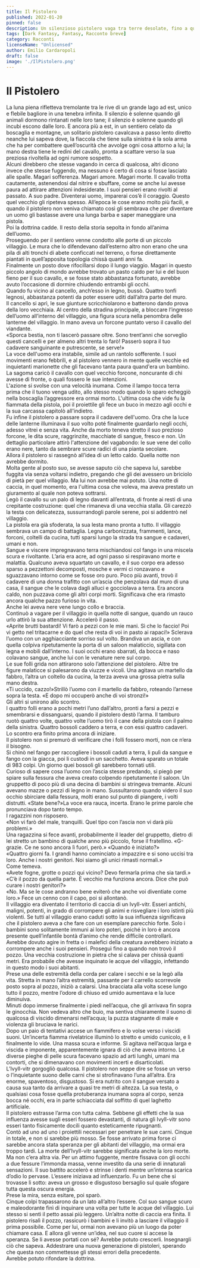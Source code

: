 ```yaml
---
title: Il Pistolero
published: 2022-01-20
pinned: false
description: Un silenzioso pistolero vaga tra terre desolate, fino a quando, una notte, non si imbatte in un villaggio sperduto tra i boschi...
tags: [Dark Fantasy, Fantasy, Racconto breve]
category: Racconti
licenseName: "Unlicensed"
author: Emilio Cardaropoli
draft: false
image: './IlPistolero.png'
---
```


# Il Pistolero

La luna piena rifletteva tremolante tra le rive di un grande lago ad est, unico e flebile bagliore in una tenebra infinita. Il silenzio è solenne quando gli animali dormono rintanati nelle loro tane; il silenzio è solenne quando gli incubi escono dalle loro. E ancora più a est, in un sentiero celato da boscaglia e montagne, un solitario pistolero cavalcava a passo lento diretto neanche lui sapeva dove, la fiaccola che tiene sulla sinistra è la sola arma che ha per combattere quell’oscurità che avvolge ogni cosa attorno a lui; la mano destra tiene le redini del cavallo, pronta a scattare verso la sua preziosa rivoltella ad ogni rumore sospetto. </br>
Alcuni direbbero che stesse vagando in cerca di qualcosa, altri dicono invece che stesse fuggendo, ma nessuno è certo di cosa si fosse lasciato alle spalle. Magari sofferenza. Magari amore. Magari morte. 
Il cavallo trotta cautamente, astenendosi dal nitrire e sbuffare, come se anche lui avesse paura ad attirare attenzioni indesiderate. I suoi pensieri erano rivolti al passato. A suo padre. Diventerai uomo, imparerai cos’è il coraggio. Questo quel vecchio gli ripeteva spesso. All’epoca le cose erano molto più facili, e quando il pistolero non veniva chiamato così gli sembrava che per diventare un uomo gli bastasse avere una lunga barba e saper maneggiare una pistola. </br>
Poi la dottrina cadde. Il resto della storia sepolta in fondo all’anima dell’uomo. </br>
Proseguendo per il sentiero venne condotto alle porte di un piccolo villaggio. Le mura che lo difendevano dall’esterno altro non erano che una pila di alti tronchi di abete conficcati nel terreno, o forse direttamente piantati in quell’apposita topologia chissà quanti anni fa. </br>
Finalmente un posto dove rifocillarsi dopo il lungo viaggio. Magari in questo piccolo angolo di mondo avrebbe trovato un pasto caldo per lui e del buon fieno per il suo cavallo, e se fosse stato abbastanza fortunato, avrebbe avuto l’occasione di dormire chiudendo entrambi gli occhi. </br>
Quando fu vicino al cancello, anch’esso in legno, bussò. Quattro tonfi legnosi, abbastanza potenti da poter essere uditi dall’altra parte del muro. </br>
Il cancello si aprì, le sue giunture scricchiolarono e batterono dando prova della loro vecchiaia. Al centro della stradina principale, a bloccare l’ingresso dell’uomo all’interno del villaggio, una figura scura nella penombra delle lanterne del villaggio. In mano aveva un forcone puntato verso il cavallo del viandante. </br>
«Sporca bestia, non ti lascerò passare oltre. Sono trent’anni che sorveglio questi cancelli e per almeno altri trenta lo farò! Passerò sopra il tuo cadavere sanguinante e putrescente, se serve!» </br>
La voce dell'uomo era instabile, simile ad un rantolo sofferente. I suoi movimenti erano febbrili, e al pistolero vennero in mente quelle vecchie ed inquietanti marionette che gli facevano tanta paura quand'era un bambino. </br>
La sagoma caricò il cavallo con quel vecchio forcone, noncurante di chi avesse di fronte, o quali fossero le sue intenzioni. </br>
L'azione si svolse con una velocità inumana. Come il lampo tocca terra prima che il tuono venga udito, allo stesso modo quando lo sparo echeggiò nella boscaglia l’aggressore era ormai morto.
L'ultima cosa che vide fu la fiammata della pistola, poi il proiettile gli fece un buco in mezzo agli occhi e la sua carcassa capitolò all'indietro. </br>
Fu infine il pistolero a passare sopra il cadavere dell'uomo. Ora che la luce delle lanterne illuminava il suo volto poté finalmente guardarlo negli occhi, adesso vitrei e senza vita. Anche da morto teneva stretto il suo prezioso forcone, le dita scure, raggrinzite, macchiate di sangue, fresco e non. Un dettaglio particolare attirò l'attenzione del vagabondo: le sue vene del collo erano nere, tanto da sembrare scure radici di una pianta secolare. </br>
Allora il pistolero si rassegnò all’idea di un letto caldo. Quella notte non avrebbe dormito. </br>
Molta gente al posto suo, se avesse saputo ciò che sapeva lui, sarebbe fuggita via senza voltarsi indietro, pregando che gli dei avessero un briciolo di pietà per quel villaggio. Ma lui non avrebbe mai potuto. Una notte di caccia, in quel momento, era l'ultima cosa che voleva, ma aveva prestato un giuramento al quale non poteva sottrarsi. </br>
Legò il cavallo su un palo di legno davanti all’entrata, di fronte ai resti di una crepitante costruzione: quel che rimaneva di una vecchia stalla. Gli carezzò la testa con delicatezza, sussurrandogli parole serene, poi si addentrò nel villaggio. </br>
La pistola era già sfoderata, la sua lesta mano pronta a tutto. Il villaggio sembrava un campo di battaglia. Legna carbonizzata, frammenti, lance, forconi, coltelli da cucina, tutti sparsi lungo la strada tra sangue e cadaveri, umani e non. </br> 
Sangue e viscere impregnavano terra mischiandosi col fango in una miscela scura e rivoltante. L’aria era acre, ad ogni passo si respiravano morte e malattia. Qualcuno aveva squartato un cavallo, e il suo corpo era adesso sparso a pezzettoni decomposti, mosche e vermi ci ronzavano e sguazzavano intorno come se fosse oro puro. Poco più avanti, trovò il cadavere di una donna trafitto con un’ascia che penzolava dal muro di una casa, il sangue che le colava dagli alluci e gocciolava a terra. Era ancora caldo, non puzzava come gli altri corpi morti. Significava che era rimasto ancora qualche pazzo furioso in vita. </br>
Anche lei aveva nere vene lungo collo e braccia.  </br>
Continuò a vagare per il villaggio in quella notte di sangue, quando un rauco urlo attirò la sua attenzione. Accelerò il passo. </br>
«Aprite brutti bastardi! Vi farò a pezzi con le mie mani. Sì che lo faccio! Poi vi getto nel tritacarne e do quel che resta di voi in pasto ai rapaci!» Sclerava l’uomo con un agghiacciante sorriso sul volto. Brandiva un ascia, e con quella colpiva ripetutamente la porta di un saloon malaticcio, sigillata con legna e mobili dall’interno. I suoi occhi erano sbarrati, da bocca e naso colavano sangue, anche lui con le venature nere sul corpo. </br>
Le sue folli grida non attirarono solo l’attenzione del pistolero. Altre tre figure malaticce si palesarono da viuzze e vicoli. Una agitava un martello da fabbro, l’altra un coltello da cucina, la terza aveva una grossa pietra sulla mano destra. </br>
«Ti uccido, cazzo!»Strillò l’uomo con il martello da fabbro, roteando l’arnese sopra la testa. «E dopo mi occuperò anche di voi stronzi!» </br>
Gli altri si unirono allo scontro. </br>
I quattro folli erano a pochi metri l’uno dall’altro, pronti a farsi a pezzi e smembrarsi e dissanguarsi, quando il pistolero destò l’arma. Il tamburo ruotò quattro volte, quattro volte l’uomo tirò il cane della pistola con il palmo della sinistra. Quattro bossoli caddero a terra, e con essi quattro cadaveri. Lo scontro era finito prima ancora di iniziare. </br>
Il pistolero non si premurò di verificare che i folli fossero morti, non ce n’era il bisogno. </br>
Si chinò nel fango per raccogliere i bossoli caduti a terra, li pulì da sangue e fango con la giacca, poi li custodì in un sacchetto. Aveva sparato un totale di 983 colpi. Un giorno quei bossoli gli sarebbero tornati utili. </br>
Curioso di sapere cosa l’uomo con l’ascia stesse predando, si piegò per spiare sulla fessura che aveva creato colpendo ripetutamente il saloon. Un gruppetto di poco più di una decina di bambini si stringeva tremante. Alcuni avevano mazze o pezzi di legno in mano. Sussultarono quando videro il suo occhio sbirciare dalla fessura, molti erano sul punto di piangere, i volti distrutti.
«State bene?»La voce era rauca, incerta. Erano le prime parole che pronunciava dopo tanto tempo. </br>
I ragazzini non risposero. </br>
«Non vi farò del male, tranquilli. Quel tipo con l’ascia non vi darà più problemi.» </br>
Una ragazzina si fece avanti, probabilmente il leader del gruppetto, dietro di lei stretto un bambino di qualche anno più piccolo, forse il fratellino. «G-grazie. Ce ne sono ancora lì fuori, però.»
«Quando è iniziato?» </br>
«Quattro giorni fa. I grandi hanno cominciato a impazzire e si sono uccisi tra loro. Anche i nostri genitori. Noi siamo gli unici rimasti normali.» </br>
Come temeva. </br>
«Avete fogne, grotte o pozzi qui vicino? Devo fermarla prima che sia tardi.» </br>
«C’è il pozzo da quella parte. È vecchio ma funziona ancora. Dice che può curare i nostri genitori?» </br>
«No. Ma se le cose andranno bene eviterò che anche voi diventiate come loro.» Fece un cenno con il capo, poi si allontanò. </br>
Il villaggio era diventato il territorio di caccia di un Ivyll-vitr. Esseri antichi, maligni, potenti, in grado di corrompere gli  animi e risvegliare i loro istinti più violenti. Se tutti al villaggio erano caduti sotto la sua influenza significava che il pistolero aveva a che fare con un esemplare parecchio forte. Solo i bambini sono solitamente immuni ai loro poteri, poiché in loro è ancora presente quell’infantile bontà d’animo che rende difficile controllarli. </br>
Avrebbe dovuto agire in fretta o i malefici della creatura avrebbero iniziato a corrompere anche i suoi pensieri.
Proseguì fino a quando non trovò il pozzo. Una vecchia costruzione in pietra che si calava per chissà quanti metri. Era probabile che avesse inquinato le acque del villaggio, infettando in questo modo i suoi abitanti. </br>
Prese una delle estremità della corda per calare i secchi e se la legò alla vita. Stretta in mano l’altra estremità, passante per il carrello scorrevole posto sopra al pozzo, iniziò a calarsi. Una bracciata alla volta scese lungo tutto il pozzo, mentre l’odore di chiuso ed umido aumentava e la luce diminuiva. </br>
Minuti dopo immerse finalmente i piedi nell’acqua, che gli arrivava fin sopra le ginocchia. Non vedeva altro che buio, ma sentiva chiaramente il suono di qualcosa di viscido dimenarsi nell’acqua; la puzza stagnante di male e violenza gli bruciava le narici. </br>
Dopo un paio di tentativi accese un fiammifero e lo volse verso i viscidi suoni. Un’incerta fiamma rivelatrice illuminò lo stretto e umido cunicolo, e lì finalmente lo vide.
Una massa scura e informe. Si agitava nell’acqua larga e viscida e imponente, apparentemente ignara di ciò che aveva intorno. Le diverse pieghe di pelle scura facevano spazio ad arti lunghi, umani ma contorti, che si dimenavano con movimenti incerti e disarticolati. </br>
L’Ivyll-vitr gorgogliò qualcosa. Il pistolero non seppe dire se fosse un verso o l’inquietante suono delle carni che si strofinavano l’una all’altra. Era enorme, spaventoso, disgustoso. Si era nutrito con il sangue versato a causa sua tanto da arrivare a quasi tre metri di altezza. La sua testa, o qualsiasi cosa fosse quella protuberanza inumana sopra al corpo, senza bocca né occhi, era in parte schiacciata dal soffitto di quel laghetto artificiale.  </br>
Il pistolero estrasse l’arma con tutta calma. Sebbene gli effetti che la sua influenza avesse sugli esseri fossero devastanti, di natura gli Ivyll-vitr sono esseri tanto fisicamente docili quanto esteticamente ripugnanti.  </br>
Contò ad uno ad uno i proiettili necessari per penetrare le sue carni. Cinque in totale, e non si sarebbe più mosso. Se fosse arrivato prima forse ci sarebbe ancora stata speranza per gli abitanti del villaggio, ma ormai era troppo tardi. La morte dell’Ivyll-vitr sarebbe significata anche la loro morte. Ma non c’era altra via. Per un attimo fuggente, mentre fissava con gli occhi a due fessure l’immonda massa, venne investito da una serie di innaturali sensazioni. Il suo battito accelerò e strinse i denti mentre un’intensa scarica d’odio lo pervase. L’essere iniziava ad influenzarlo. Fu un bene che si trovasse lì sotto: aveva un grosso e disgustoso bersaglio sul quale sfogare tutta questa oscura energia. </br>
Prese la mira, senza esitare, poi sparò.  </br>
Cinque colpi trapassarono da un lato all’altro l’essere. Col suo sangue scuro e maleodorante finì di inquinare una volta per tutte le acque del villaggio. Lui stesso si sentì il petto assai più leggero.
Un’altra notte di caccia era finita. Il pistolero risalì il pozzo, rassicurò i bambini e li invitò a lasciare il villaggio il prima possibile. Come per lui, ormai non avevano più un luogo da poter chiamare casa. E allora gli venne un’idea, nel suo cuore si accese la speranza. Se li avesse portati con sé? Avrebbe potuto crescerli. Insegnargli ciò che sapeva. Addestrare una nuova generazione di pistoleri, sperando che questa non commettesse gli stessi errori della precedente. </br>
Avrebbe potuto rifondare la dottrina.
